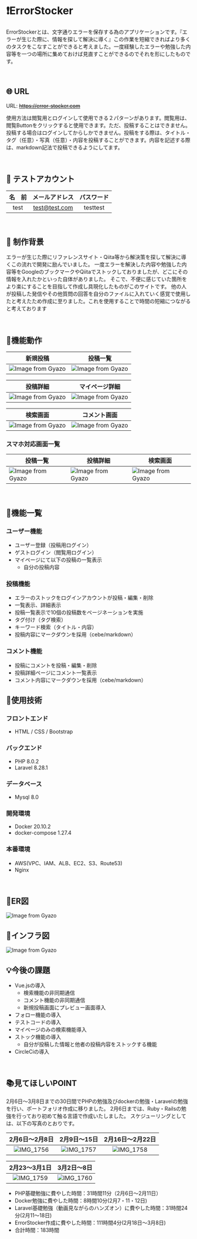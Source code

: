 # :exclamation:ErrorStocker
ErrorStockerとは、文字通りエラーを保存する為のアプリケーションです。『エラーが生じた際に、情報を探して解決に導く』この作業を短縮できればより多くのタスクをこなすことができると考えました。一度経験したエラーや勉強した内容等を一つの場所に集めておけば見直すことができるのでそれを形にしたものです。

<br />

## :globe_with_meridians: URL
URL: ~~https://error-stocker.com~~


使用方法は閲覧用とログインして使用できる２パターンがあります。閲覧用は、閲覧Buttonをクリックすると使用できます。ただ、投稿することはできません。投稿する場合はログインしてからしかできません。投稿をする際は、タイトル・タグ（任意）・写真（任意）・内容を投稿することができます。内容を記述する際は、markdown記法で投稿できるようにしてます。

<br />

## :bust_in_silhouette: テストアカウント

|名　前|メールアドレス|パスワード|
|:----------:|:----------------:|:------------:|
|test|test@test.com|testtest|


<br />

## :thought_balloon: 制作背景
エラーが生じた際にリファレンスサイト・Qiita等から解決策を探して解決に導くこの流れで開発に励んでいました。
一度エラーを解決した内容や勉強した内容等をGoogleのブックマークやQiitaでストックしておりましたが、どこにその情報を入れたかといった自体がありました。
そこで、不便に感じていた箇所をより楽にすることを目指して作成し具現化したものがこのサイトです。
他の人が投稿した発信やその他質問の回答を自分のファイルに入れていく感覚で使用したと考えたため作成に至りました。これを使用することで時間の短縮につながると考えております

<br />

## :open_file_folder:機能動作

|新規投稿|投稿一覧|
|---|---|
|![Image from Gyazo](https://i.gyazo.com/b8dd6a7350770b9dba1144ca90415e06.png)|![Image from Gyazo](https://i.gyazo.com/949997d7f695203026d5510d031a7160.png)|

|投稿詳細|マイページ詳細|
|---|---|
|![Image from Gyazo](https://i.gyazo.com/dd4d4be0777cb65499f395c929ee4f79.png)|![Image from Gyazo](https://i.gyazo.com/a8bd6f944fff2a68d0a0fb0923435d08.png)|

|検索画面|コメント画面|
|---|---|
|![Image from Gyazo](https://i.gyazo.com/d44ba633c6f62d76e2c9318652e0a8bf.png)|![Image from Gyazo](https://i.gyazo.com/d68ce695f76e993b0f249d4e863e4423.png)|

### スマホ対応画面一覧
|投稿一覧|投稿詳細|検索画面|
|---|---|---|
|![Image from Gyazo](https://i.gyazo.com/76774a0a5f45a7b07600900c94cb6d56.png)|![Image from Gyazo](https://i.gyazo.com/6efacd3e624ba448dffc7b2af1025d0c.png)|![Image from Gyazo](https://i.gyazo.com/453e9f568452698271a6736d29723866.png)|


<br />

## :green_book:機能一覧

### ユーザー機能
- ユーザー登録（投稿用ログイン）
- ゲストログイン（閲覧用ログイン）
- マイページにて以下の投稿の一覧表示
  - 自分の投稿内容

### 投稿機能
- エラーのストックをログインアカウントが投稿・編集・削除
- 一覧表示、詳細表示
- 投稿一覧表示で10個の投稿数をページネーションを実施
- タグ付け（タグ検索）
- キーワード検索（タイトル・内容）
- 投稿内容にマークダウンを採用（cebe/markdown）

### コメント機能
- 投稿にコメントを投稿・編集・削除
- 投稿詳細ページにコメント一覧表示
- コメント内容にマークダウンを採用（cebe/markdown）



## :notebook:使用技術
### フロントエンド
- HTML / CSS / Bootstrap

### バックエンド
- PHP 8.0.2
- Laravel 8.28.1

### データベース
- Mysql 8.0  

### 開発環境
- Docker 20.10.2
- docker-compose 1.27.4

### 本番環境
- AWS(VPC、IAM、ALB、EC2、S3、Route53) 
- Nginx

<br />

## :closed_book:ER図
![Image from Gyazo](https://i.gyazo.com/1f0df171bea0f09482a0e037d8161c08.png)

## :orange_book:インフラ図
![Image from Gyazo](https://i.gyazo.com/9d944e0eed0fbc8f156a3bb486dd38f5.png)


## :bulb:今後の課題
- Vue.jsの導入
  - 検索機能の非同期通信
  - コメント機能の非同期通信
  - 新規投稿画面にプレビュー画面導入 
- フォロー機能の導入
- テストコードの導入
- マイページのみの検索機能導入
- ストック機能の導入
  - 自分が投稿した情報と他者の投稿内容をストックする機能
- CircleCiの導入

<br />

## :books:見てほしいPOINT
2月6日〜3月8日までの30日間でPHPの勉強及びdockerの勉強・Laravelの勉強を行い、ポートフォリオ作成に移りました。
2月6日までは、Ruby・Railsの勉強を行っており初めて触る言語で作成いたしました。
スケジューリングとしては、以下の写真のとおりです。

|2月6日〜2月8日|2月9日〜15日|2月16日〜2月22日|
|:----------:|:----------------:|:------------:|
|![IMG_1756](https://user-images.githubusercontent.com/67353242/110265464-fbed8480-7ffe-11eb-9bee-d149938c749e.jpeg)|![IMG_1757](https://user-images.githubusercontent.com/67353242/110265478-00b23880-7fff-11eb-9394-df861ecd8ec4.jpeg)|![IMG_1758](https://user-images.githubusercontent.com/67353242/110265493-060f8300-7fff-11eb-8c73-3e92cb26f314.jpeg)|

|2月23〜3月1日|3月2日〜8日|
|:------------:|:------------:|
|![IMG_1759](https://user-images.githubusercontent.com/67353242/110265449-f1cb8600-7ffe-11eb-9e5f-8c548de0211f.jpeg)|![IMG_1760](https://user-images.githubusercontent.com/67353242/110265925-0f4d1f80-8000-11eb-986d-e616a02d0b1c.jpeg)|

- PHP基礎勉強に費やした時間：31時間11分（2月6日〜2月11日）
- Docker勉強に費やした時間：8時間10分(2月7・11・12日)
- Laravel基礎勉強（動画見ながらのハンズオン）に費やした時間：31時間24分(2月11〜18日)
- ErrorStocker作成に費やした時間：111時間4分(2月18日〜3月8日)
- 合計時間：183時間
